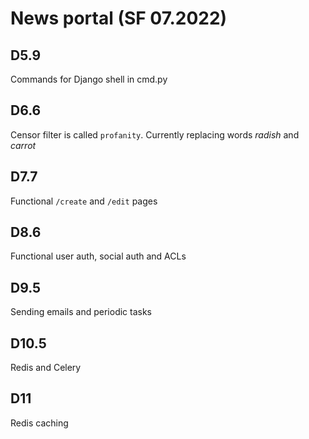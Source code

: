 # News portal (SF 07.2022)

## D5.9

Commands for Django shell in cmd.py

## D6.6

Censor filter is called `profanity`. Currently replacing words *radish* and *carrot*

## D7.7

Functional `/create` and `/edit` pages

## D8.6

Functional user auth, social auth and ACLs

## D9.5

Sending emails and periodic tasks

## D10.5

Redis and Celery

## D11

Redis caching